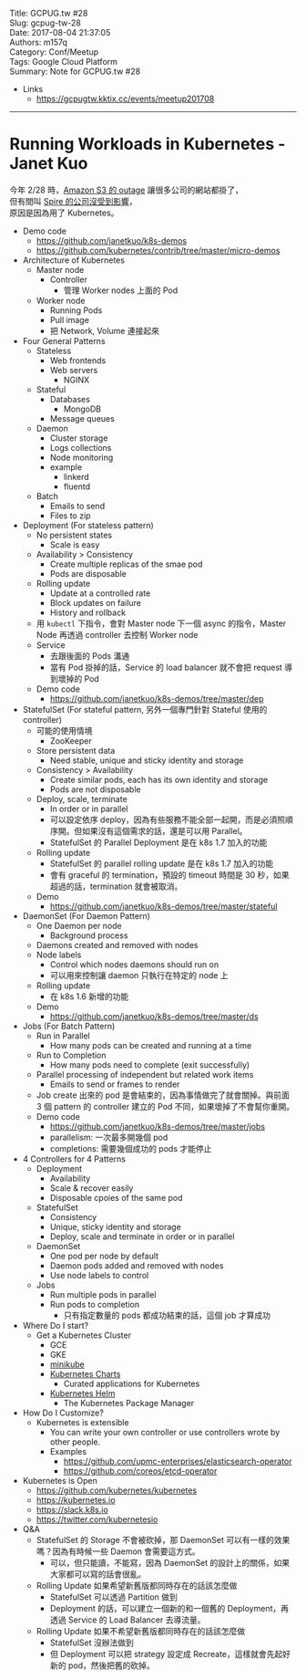 Title: GCPUG.tw #28  
Slug: gcpug-tw-28  
Date: 2017-08-04 21:37:05  
Authors: m157q  
Category: Conf/Meetup  
Tags: Google Cloud Platform  
Summary: Note for GCPUG.tw #28  
  
  
+ Links  
    + <https://gcpugtw.kktix.cc/events/meetup201708>  
  
---  
  
# Running Workloads in Kubernetes - Janet Kuo  
  
今年 2/28 時，[Amazon S3 的 outage](https://techcrunch.com/2017/02/28/amazon-aws-s3-outage-is-breaking-things-for-a-lot-of-websites-and-apps/) 讓很多公司的網站都掛了，  
但有間叫 [Spire 的公司沒受到影響](https://twitter.com/robertjscott/status/836743514423713793)，  
原因是因為用了 Kubernetes。  
  
+ Demo code  
    + <https://github.com/janetkuo/k8s-demos>  
    + <https://github.com/kubernetes/contrib/tree/master/micro-demos>  
+ Architecture of Kubernetes  
    + Master node  
        + Controller  
            + 管理 Worker nodes 上面的 Pod  
    + Worker node  
        + Running Pods  
        + Pull image  
        + 把 Network, Volume 連接起來  
+ Four General Patterns  
    + Stateless  
        + Web frontends  
        + Web servers  
            + NGINX  
    + Stateful  
        + Databases  
            + MongoDB  
        + Message queues  
    + Daemon  
        + Cluster storage  
        + Logs collections  
        + Node monitoring  
        + example  
            + linkerd  
            + fluentd  
    + Batch  
        + Emails to send  
        + Files to zip  
+ Deployment (For stateless pattern)  
    + No persistent states  
        + Scale is easy  
    + Availability > Consistency  
        + Create multiple replicas of the smae pod  
        + Pods are disposable  
    + Rolling update  
        + Update at a controlled rate  
        + Block updates on failure  
        + History and rollback  
    + 用 `kubectl` 下指令，會對 Master node 下一個 async 的指令，Master Node 再透過 controller 去控制 Worker node  
    + Service  
        + 去跟後面的 Pods 溝通  
        + 當有 Pod 掛掉的話，Service 的 load balancer 就不會把 request 導到壞掉的 Pod  
    + Demo code  
        + <https://github.com/janetkuo/k8s-demos/tree/master/dep>  
+ StatefulSet (For stateful pattern, 另外一個專門針對 Stateful 使用的 controller)  
    + 可能的使用情境  
        + ZooKeeper  
    + Store persistent data  
        + Need stable, unique and sticky identity and storage  
    + Consistency > Availability  
        + Create similar pods, each has its own identity and storage  
        + Pods are not disposable  
    + Deploy, scale, terminate  
        + In order or in parallel  
        + 可以設定依序 deploy，因為有些服務不能全部一起開，而是必須照順序開。但如果沒有這個需求的話，還是可以用 Parallel。  
        + StatefulSet 的 Parallel Deployment 是在 k8s 1.7 加入的功能  
    + Rolling update  
        + StatefulSet 的 parallel rolling update 是在 k8s 1.7 加入的功能  
        + 會有 graceful 的 termination，預設的 timeout 時間是 30 秒，如果超過的話，termination 就會被取消。  
    + Demo  
        + <https://github.com/janetkuo/k8s-demos/tree/master/stateful>  
+ DaemonSet (For Daemon Pattern)  
    + One Daemon per node  
        + Background process  
    + Daemons created and removed with nodes  
    + Node labels  
        + Control which nodes daemons should run on  
        + 可以用來控制讓 daemon 只執行在特定的 node 上  
    + Rolling update  
        + 在 k8s 1.6 新增的功能  
    + Demo  
        + <https://github.com/janetkuo/k8s-demos/tree/master/ds>  
+ Jobs (For Batch Pattern)  
    + Run in Parallel  
        + How many pods can be created and running at a time  
    + Run to Completion  
        + How many pods need to complete (exit successfully)  
    + Parallel processing of independent but related work items  
        + Emails to send or frames to render  
    + Job create 出來的 pod 是會結束的，因為事情做完了就會關掉。與前面 3 個 pattern 的 controller 建立的 Pod 不同，如果壞掉了不會幫你重開。  
    + Demo code  
        + <https://github.com/janetkuo/k8s-demos/tree/master/jobs>  
        + parallelism: 一次最多開幾個 pod  
        + completions: 需要幾個成功的 pods 才能停止  
+ 4 Controllers for 4 Patterns  
    + Deployment  
        + Availability  
        + Scale & recover easily  
        + Disposable cpoies of the same pod  
    + StatefulSet  
        + Consistency  
        + Unique, sticky identity and storage  
        + Deploy, scale and terminate in order or in parallel  
    + DaemonSet  
        + One pod per node by default  
        + Daemon pods added and removed with nodes  
        + Use node labels to control  
    + Jobs  
        + Run multiple pods in parallel  
        + Run pods to completion  
            + 只有指定數量的 pods 都成功結束的話，這個 job 才算成功  
+ Where Do I start?  
    + Get a Kubernetes Cluster  
        + GCE  
        + GKE  
        + [minikube](https://github.com/kubernetes/minikube)  
        + [Kubernetes Charts](https://github.com/kubernetes/charts)  
            + Curated applications for Kubernetes  
        + [Kubernetes Helm](https://github.com/kubernetes/helm)  
            + The Kubernetes Package Manager  
+ How Do I Customize?  
    + Kubernetes is extensible  
        + You can write your own controller or use controllers wrote by other people.  
        + Examples  
            + <https://github.com/upmc-enterprises/elasticsearch-operator>  
            + <https://github.com/coreos/etcd-operator>  
+ Kubernetes is Open  
    + <https://github.com/kubernetes/kubernetes>  
    + <https://kubernetes.io>  
    + <https://slack.k8s.io>  
    + <https://twitter.com/kubernetesio>  
+ Q&A  
    + StatefulSet 的 Storage 不會被砍掉，那 DaemonSet 可以有一樣的效果嗎？因為有時候一些 Daemon 會需要這方式。  
        + 可以，但只能讀，不能寫，因為 DaemonSet 的設計上的關係，如果大家都可以寫的話會很亂。  
    + Rolling Update 如果希望新舊版都同時存在的話該怎麼做  
        + StatefulSet 可以透過 Partition 做到  
        + Deployment 的話，可以建立一個新的和一個舊的 Deployment，再透過 Service 的 Load Balancer 去導流量。  
    + Rolling Update 如果不希望新舊版都同時存在的話該怎麼做  
        + StatefulSet 沒辦法做到  
        + 但 Deployment 可以把 strategy 設定成 Recreate，這樣就會先起好新的 pod，然後把舊的砍掉。  
